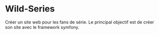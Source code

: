 # Wild-Series
Créer un site web pour les fans de série.
Le principal objectif est de créer son site avec le framework symfony.
